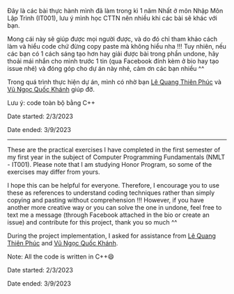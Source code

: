 
Đây là các bài thực hành mình đã làm trong kì 1 năm Nhất ở môn Nhập Môn Lập Trình (IT001), lưu ý mình học CTTN nên nhiều khi các bài sẽ khác với bạn. 


Mong cái này sẽ giúp được mọi người được, và do đó chỉ tham khảo cách làm và hiểu code chứ đừng copy paste mà không hiểu nha !!! Tuy nhiên, nếu các bạn có 1 cách sáng tạo hơn hay giải được bài trong phần undone, hãy thoải mái nhắn cho mình trước 1 tin (qua Facebook đính kèm ở bio hay tạo issue nhé) và đóng góp cho dự án này nhé, cảm ơn các bạn nhiều ^^

Trong quá trình thực hiện dự án, mình có nhờ bạn [Lê Quang Thiên Phúc](https://github.com/blundermaker) và [Vũ Ngọc Quốc Khánh](https://github.com/AnoTherK-ATK) giúp đỡ.

Lưu ý: code toàn bộ bằng C++


Date started: 2/3/2023

Date ended: 3/9/2023


--------

These are the practical exercises I have completed in the first semester of my first year in the subject of Computer Programming Fundamentals (NMLT - IT001). Please note that I am studying Honor Program, so some of the exercises may differ from yours.

I hope this can be helpful for everyone. Therefore, I encourage you to use these as references to understand coding techniques rather than simply copying and pasting without comprehension !!! However, if you have another more creative way or you can solve the one in undone, feel free to text me a message (through Facebook attached in the bio or create an issue) and contribute for this project, thank you so much ^^

During the project implementation, I asked for assistance from [Lê Quang Thiên Phúc](https://github.com/blundermaker) and [Vũ Ngọc Quốc Khánh](https://github.com/AnoTherK-ATK).

Note: All the code is written in C++😄

Date started: 2/3/2023

Date ended: 3/9/2023

